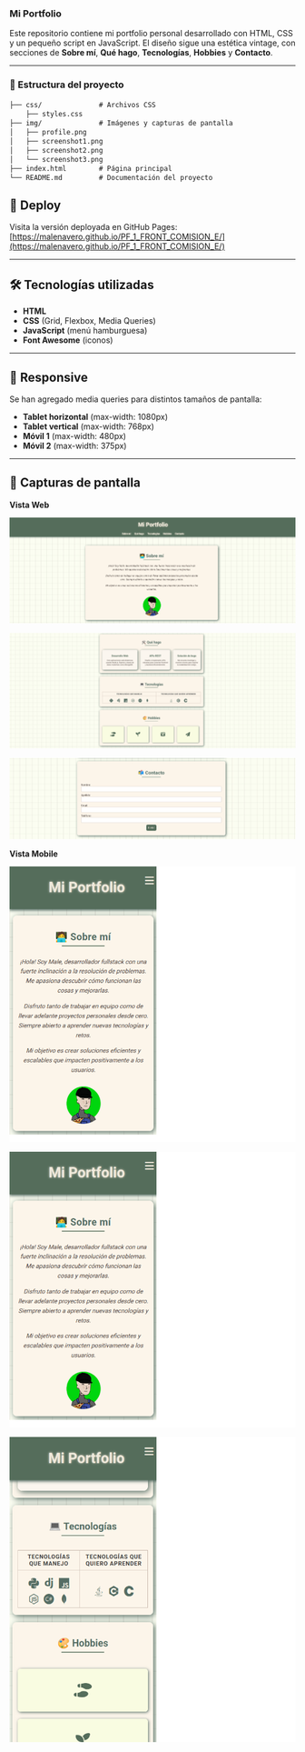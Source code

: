 ### Mi Portfolio 

Este repositorio contiene mi portfolio personal desarrollado con HTML, CSS y un pequeño script en JavaScript. El diseño sigue una estética vintage, con secciones de **Sobre mí**, **Qué hago**, **Tecnologías**, **Hobbies** y **Contacto**.  

---  


### 📁 Estructura del proyecto  
```
├── css/              # Archivos CSS
    ├── styles.css  
├── img/              # Imágenes y capturas de pantalla
│   ├── profile.png
│   ├── screenshot1.png
│   ├── screenshot2.png
│   └── screenshot3.png
├── index.html        # Página principal
└── README.md         # Documentación del proyecto
```

## 🚀 Deploy  

Visita la versión deployada en GitHub Pages: [https://malenavero.github.io/PF_1_FRONT_COMISION_E/](https://malenavero.github.io/PF_1_FRONT_COMISION_E/)

---

## 🛠 Tecnologías utilizadas  
- **HTML**  
- **CSS** (Grid, Flexbox, Media Queries)  
- **JavaScript** (menú hamburguesa)  
- **Font Awesome** (iconos)  

---

## 📐 Responsive  
Se han agregado media queries para distintos tamaños de pantalla:  
- **Tablet horizontal** (max-width: 1080px)  
- **Tablet vertical** (max-width: 768px)  
- **Móvil 1** (max-width: 480px)  
- **Móvil 2** (max-width: 375px)  

---

## 📸 Capturas de pantalla  
**Vista Web**  

![Escritorio](img/screenshot1.png)  

![Tablet](img/screenshot2.png)  

![Móvil](img/screenshot3.png)  

**Vista Mobile**  

![Escritorio](img/screenshot4.png)  

![Tablet](img/screenshot5.png)  

![Móvil](img/screenshot6.png)  

